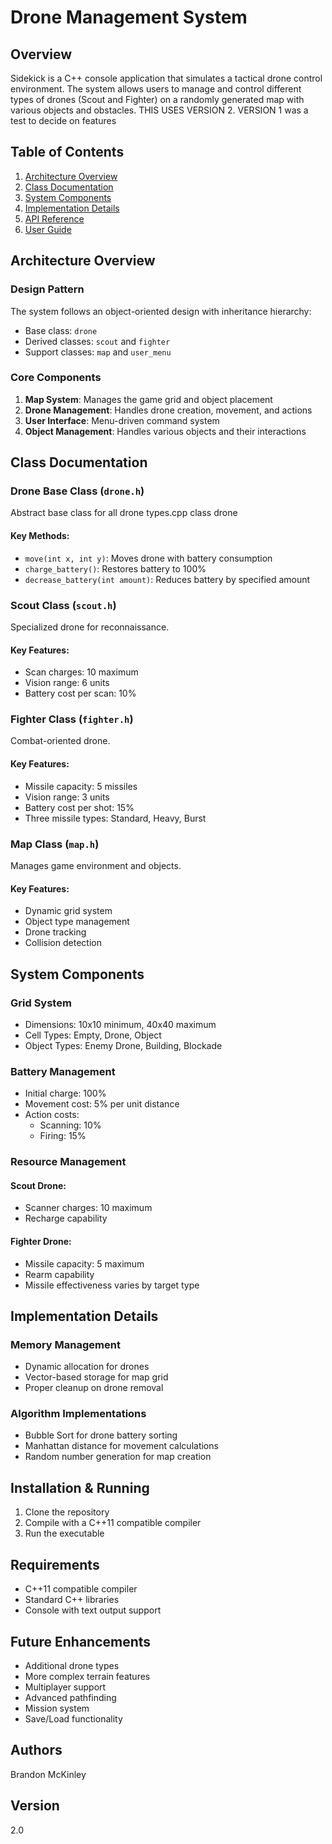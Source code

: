 # Drone Management System

## Overview
Sidekick is a C++ console application that simulates a tactical drone control environment. The system allows users to manage and control different types of drones (Scout and Fighter) on a randomly generated map with various objects and obstacles. THIS USES VERSION 2. VERSION 1 was a test to decide on features

## Table of Contents
1. [Architecture Overview](#architecture-overview)
2. [Class Documentation](#class-documentation)
3. [System Components](#system-components)
4. [Implementation Details](#implementation-details)
5. [API Reference](#api-reference)
6. [User Guide](#user-guide)

## Architecture Overview

### Design Pattern
The system follows an object-oriented design with inheritance hierarchy:
- Base class: `drone`
- Derived classes: `scout` and `fighter`
- Support classes: `map` and `user_menu`

### Core Components
1. **Map System**: Manages the game grid and object placement
2. **Drone Management**: Handles drone creation, movement, and actions
3. **User Interface**: Menu-driven command system
4. **Object Management**: Handles various objects and their interactions

## Class Documentation

### Drone Base Class (`drone.h`)
Abstract base class for all drone types.cpp class drone
#### Key Methods:
- `move(int x, int y)`: Moves drone with battery consumption
- `charge_battery()`: Restores battery to 100%
- `decrease_battery(int amount)`: Reduces battery by specified amount

### Scout Class (`scout.h`)
Specialized drone for reconnaissance.
#### Key Features:
- Scan charges: 10 maximum
- Vision range: 6 units
- Battery cost per scan: 10%

### Fighter Class (`fighter.h`)
Combat-oriented drone.
#### Key Features:
- Missile capacity: 5 missiles
- Vision range: 3 units
- Battery cost per shot: 15%
- Three missile types: Standard, Heavy, Burst

### Map Class (`map.h`)
Manages game environment and objects.
#### Key Features:
- Dynamic grid system
- Object type management
- Drone tracking
- Collision detection

## System Components

### Grid System
- Dimensions: 10x10 minimum, 40x40 maximum
- Cell Types: Empty, Drone, Object
- Object Types: Enemy Drone, Building, Blockade

### Battery Management
- Initial charge: 100%
- Movement cost: 5% per unit distance
- Action costs:
  - Scanning: 10%
  - Firing: 15%

### Resource Management
#### Scout Drone:
- Scanner charges: 10 maximum
- Recharge capability

#### Fighter Drone:
- Missile capacity: 5 maximum
- Rearm capability
- Missile effectiveness varies by target type

## Implementation Details

### Memory Management
- Dynamic allocation for drones
- Vector-based storage for map grid
- Proper cleanup on drone removal

### Algorithm Implementations
- Bubble Sort for drone battery sorting
- Manhattan distance for movement calculations
- Random number generation for map creation

## Installation & Running
1. Clone the repository
2. Compile with a C++11 compatible compiler
3. Run the executable

## Requirements
- C++11 compatible compiler
- Standard C++ libraries
- Console with text output support

## Future Enhancements
- Additional drone types
- More complex terrain features
- Multiplayer support
- Advanced pathfinding
- Mission system
- Save/Load functionality

## Authors
Brandon McKinley

## Version
2.0

